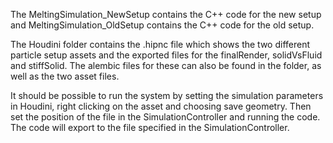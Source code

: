 The MeltingSimulation_NewSetup contains the C++ code for the new setup and MeltingSimulation_OldSetup contains the C++ code for the old setup.

The Houdini folder contains the .hipnc file which shows the two different particle setup assets and the exported files for the finalRender, solidVsFluid and stiffSolid. The alembic files for these can also be found in the folder, as well as the two asset files. 

It should be possible to run the system by setting the simulation parameters in Houdini, right clicking on the asset and choosing save geometry. Then set the position of the file in the SimulationController and running the code. The code will export to the file specified in the SimulationController. 


